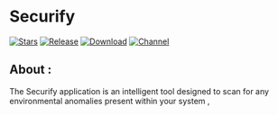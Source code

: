 # Securify


[![Stars](https://img.shields.io/github/stars/RabahX/Securify?label=Stars)](https://github.com/RabahX)
[![Release](https://img.shields.io/github/v/release/RabahX/Securify?label=Release)](https://github.com/RabahX/Securify/releases/latest)
[![Download](https://img.shields.io/github/downloads/RabahX/Securify/total)](https://github.com/RabahX/Securify/releases/latest)
[![Channel](https://img.shields.io/badge/Telegram-Channel-blue.svg?logo=telegram)](https://t.me/RabehX)

## About :
The Securify application is an intelligent tool designed to scan for any environmental anomalies present within your system , 



